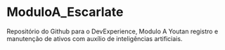 # ModuloA_Escarlate
Repositório do Github para o DevExperience, Modulo A Youtan registro e manutenção de ativos com auxílio de inteligências artificiais.
